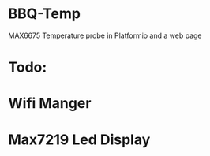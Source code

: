 # BBQ-Temp
MAX6675 Temperature probe in Platformio and a web page
# Todo:
#   Wifi Manger
#  Max7219 Led Display
